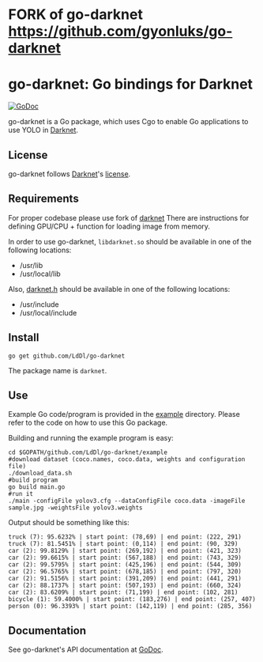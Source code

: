 # FORK of go-darknet https://github.com/gyonluks/go-darknet
# go-darknet: Go bindings for Darknet

[![GoDoc](https://godoc.org/github.com/LdDl/go-darknet?status.svg)](https://godoc.org/github.com/LdDl/go-darknet)

go-darknet is a Go package, which uses Cgo to enable Go applications to use
YOLO in [Darknet].

## License

go-darknet follows [Darknet]'s [license].

## Requirements

For proper codebase please use fork of [darknet](https://github.com/LdDl/darknet)
There are instructions for defining GPU/CPU + function for loading image from memory.

In order to use go-darknet, `libdarknet.so` should be available in one of
the following locations:

* /usr/lib
* /usr/local/lib

Also, [darknet.h] should be available in one of the following locations:

* /usr/include
* /usr/local/include

## Install

```shell
go get github.com/LdDl/go-darknet
```

The package name is `darknet`.

## Use

Example Go code/program is provided in the [example] directory. Please
refer to the code on how to use this Go package.

Building and running the example program is easy:

```shell
cd $GOPATH/github.com/LdDl/go-darknet/example
#download dataset (coco.names, coco.data, weights and configuration file)
./download_data.sh
#build program
go build main.go
#run it
./main -configFile yolov3.cfg --dataConfigFile coco.data -imageFile sample.jpg -weightsFile yolov3.weights
```

Output should be something like this:
```shell
truck (7): 95.6232% | start point: (78,69) | end point: (222, 291)
truck (7): 81.5451% | start point: (0,114) | end point: (90, 329)
car (2): 99.8129% | start point: (269,192) | end point: (421, 323)
car (2): 99.6615% | start point: (567,188) | end point: (743, 329)
car (2): 99.5795% | start point: (425,196) | end point: (544, 309)
car (2): 96.5765% | start point: (678,185) | end point: (797, 320)
car (2): 91.5156% | start point: (391,209) | end point: (441, 291)
car (2): 88.1737% | start point: (507,193) | end point: (660, 324)
car (2): 83.6209% | start point: (71,199) | end point: (102, 281)
bicycle (1): 59.4000% | start point: (183,276) | end point: (257, 407)
person (0): 96.3393% | start point: (142,119) | end point: (285, 356)
```
## Documentation

See go-darknet's API documentation at [GoDoc].

[Darknet]: https://github.com/pjreddie/darknet
[license]: https://github.com/pjreddie/darknet/blob/master/LICENSE
[darknet.h]: https://github.com/pjreddie/darknet/blob/master/include/darknet.h
[include/darknet.h]: https://github.com/pjreddie/darknet/blob/master/include/darknet.h
[Makefile]: https://github.com/pjreddie/darknet/blob/master/Makefile
[example]: /example
[GoDoc]: https://godoc.org/github.com/LdDl/go-darknet
